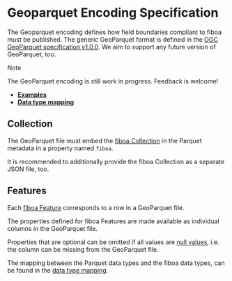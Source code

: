 # Geoparquet Encoding Specification

The Geoparquet encoding defines how field boundaries compliant to fiboa must be published.
The generic GeoParquet format is defined in the
[OGC GeoParquet specification v1.0.0](https://geoparquet.org/releases/v1.0.0/).
We aim to support any future version of GeoParquet, too.

> [!NOTE]
> The GeoParquet encoding is still work in progress. Feedback is welcome!

- **[Examples](examples/)**
- **[Data type mapping](datatypes.md)**

## Collection

The GeoParquet file must embed the [fiboa Collection](../core/README.md#collection)
in the Parquet metadata in a property named `fiboa`.

It is recommended to additionally provide the fiboa Collection as a separate JSON file, too.

## Features

Each [fiboa Feature](../core/README.md#features) corresponds to a row in a GeoParquet file.

The properties defined for fiboa Features are made available as individual columns in the GeoParquet file.

Properties that are optional can be omitted if all values are
[null values](https://parquet.apache.org/docs/file-format/nulls/),
i.e. the column can be missing from the GeoParquet file.

The mapping between the Parquet data types and the fiboa data types, can be found in the
[data type mapping](datatypes.md).

